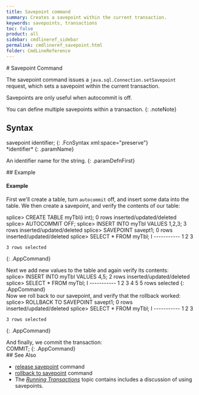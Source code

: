 ```yaml
---
title: Savepoint command
summary: Creates a savepoint within the current transaction.
keywords: savepoints, transactions
toc: false
product: all
sidebar: cmdlineref_sidebar
permalink: cmdlineref_savepoint.html
folder: CmdLineReference
---
```

<section>
<div class="TopicContent" data-swiftype-index="true" markdown="1">
# Savepoint Command

The <span class="AppCommand">savepoint</span> command issues a
`java.sql.Connection.setSavepoint` request, which sets a savepoint
within the current transaction.

Savepoints are only useful when autocommit is off.  
  
You can define multiple savepoints within a transaction.
{: .noteNote}

## Syntax

<div class="fcnWrapperWide" markdown="1">
    savepoint identifier;
{: .FcnSyntax xml:space="preserve"}

</div>
<div class="paramList" markdown="1">
*identifier*
{: .paramName}

An identifier name for the string.
{: .paramDefnFirst}

</div>
## Example

#### Example

First we'll create a table, turn `autocommit` off, and insert some data
into the table. We then create a savepoint, and verify the contents of
our table:

<div class="preWrapperWide" markdown="1">
    splice> CREATE TABLE myTbl(i int);
    0 rows inserted/updated/deleted
    splice> AUTOCOMMIT OFF;
    splice> INSERT INTO myTbl VALUES 1,2,3;
    3 rows inserted/updated/deleted
    splice> SAVEPOINT savept1;
    0 rows inserted/updated/deleted
    splice> SELECT * FROM myTbl;
    I
    -----------
    1
    2
    3
    
    3 rows selected
{: .AppCommand}

</div>
Next we add new values to the table and again verify its contents:

<div class="preWrapperWide" markdown="1">
    splice> INSERT INTO myTbl VALUES 4,5;
    2 rows inserted/updated/deleted
    splice> SELECT * FROM myTbl;
    I
    -----------
    1
    2
    3
    4
    5
    5 rows selected
{: .AppCommand}

</div>
Now we roll back to our savepoint, and verify that the rollback worked:

<div class="preWrapperWide" markdown="1">
    splice> ROLLBACK TO SAVEPOINT savept1;
    0 rows inserted/updated/deleted
    splice> SELECT * FROM myTbl;
    I
    -----------
    1
    2
    3
    
    3 rows selected
{: .AppCommand}

</div>
And finally, we commit the transaction:

<div class="preWrapperWide" markdown="1">
    COMMIT;
{: .AppCommand}

</div>
## See Also

* [release savepoint](cmdlineref_releasesavepoint.html) command
* [rollback to savepoint](cmdlineref_rollbacktosavepoint.html) command
* The *[Running
  Transactions](developers_fundamentals_transactions.html)* topic
  contains includes a discussion of using savepoints.

</div>
</section>

